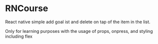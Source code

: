 # RNCourse

React native simple add goal ist and delete on tap of the item in the list.

Only for learning purposes with the usage of props, onpress, and styling including flex
